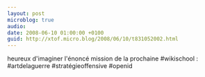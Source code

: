 ```yaml
---
layout: post
microblog: true
audio: 
date: 2008-06-10 01:00:00 +0100
guid: http://xtof.micro.blog/2008/06/10/t831052002.html
---
```

heureux d'imaginer l'énoncé mission de la prochaine #wikischool :  #artdelaguerre #stratégieoffensive #openid
